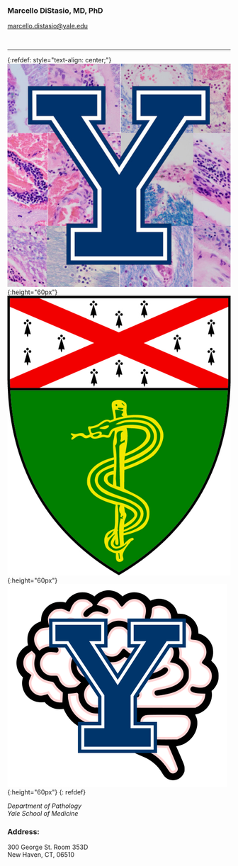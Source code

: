 

### Marcello DiStasio, MD, PhD
<marcello.distasio@yale.edu>

&nbsp;

---

{:refdef: style="text-align: center;"}
![image tooltip here](/assets/img/Yale_Lymphocytes_HandE.jpg){:height="60px"} &nbsp; ![image tooltip here](/assets/img/ysm_shield.jpg){:height="60px"} ![image tooltip here](/assets/img/YaleBrainIcon_NoBorder.png){:height="60px"}
{: refdef}

*Department of Pathology*  
*Yale School of Medicine*

### Address:

300 George St. Room 353D<br>
New Haven, CT, 06510

